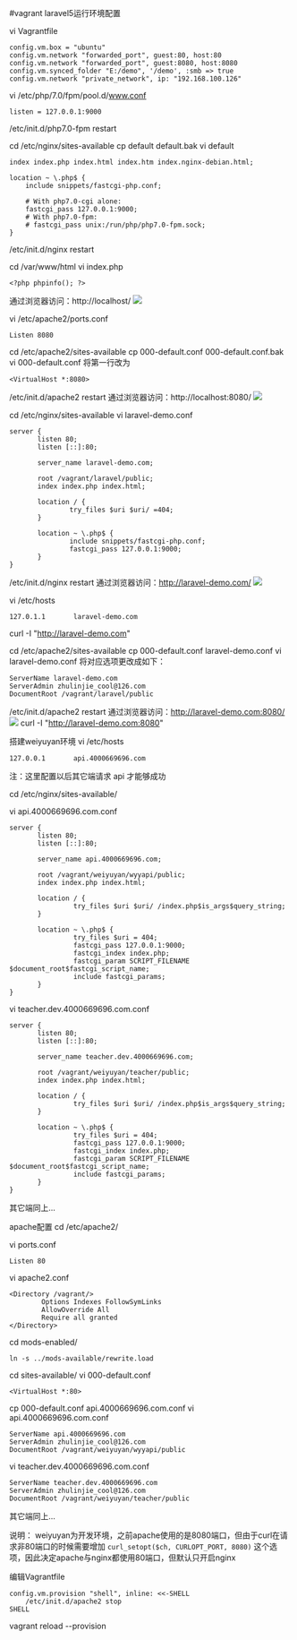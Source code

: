 #vagrant laravel5运行环境配置

vi Vagrantfile
```
config.vm.box = "ubuntu"
config.vm.network "forwarded_port", guest:80, host:80
config.vm.network "forwarded_port", guest:8080, host:8080
config.vm.synced_folder "E:/demo", '/demo', :smb => true
config.vm.network "private_network", ip: "192.168.100.126"
```

vi /etc/php/7.0/fpm/pool.d/www.conf
```
listen = 127.0.0.1:9000
```
/etc/init.d/php7.0-fpm restart

cd /etc/nginx/sites-available
cp default default.bak
vi default
```
index index.php index.html index.htm index.nginx-debian.html;

location ~ \.php$ {
    include snippets/fastcgi-php.conf;

    # With php7.0-cgi alone:
    fastcgi_pass 127.0.0.1:9000;
    # With php7.0-fpm:
    # fastcgi_pass unix:/run/php/php7.0-fpm.sock;
}
```
/etc/init.d/nginx restart

cd /var/www/html
vi index.php
```
<?php phpinfo(); ?>
```
通过浏览器访问：http://localhost/
![](image/screenshot_1490241080980.png)

vi /etc/apache2/ports.conf
```
Listen 8080
```

cd /etc/apache2/sites-available
cp 000-default.conf 000-default.conf.bak
vi 000-default.conf 将第一行改为
```
<VirtualHost *:8080>
```
/etc/init.d/apache2 restart
通过浏览器访问：http://localhost:8080/
![](image/screenshot_1490242653637.png)

cd /etc/nginx/sites-available
vi laravel-demo.conf
```
server {
       listen 80;
       listen [::]:80;

       server_name laravel-demo.com;

       root /vagrant/laravel/public;
       index index.php index.html;

       location / {
               try_files $uri $uri/ =404;
       }

       location ~ \.php$ {
               include snippets/fastcgi-php.conf;
               fastcgi_pass 127.0.0.1:9000;
       }
}
```
/etc/init.d/nginx restart
通过浏览器访问：http://laravel-demo.com/
![](image/screenshot_1490242933787.png)

vi /etc/hosts
```
127.0.1.1       laravel-demo.com
```
curl -I "http://laravel-demo.com"

cd /etc/apache2/sites-available
cp 000-default.conf laravel-demo.conf
vi laravel-demo.conf  将对应选项更改成如下：
```
ServerName laravel-demo.com
ServerAdmin zhulinjie_cool@126.com
DocumentRoot /vagrant/laravel/public
```
/etc/init.d/apache2 restart
通过浏览器访问：http://laravel-demo.com:8080/
![](image/screenshot_1490243301004.png)
curl -I "http://laravel-demo.com:8080"

搭建weiyuyan环境
vi /etc/hosts
```
127.0.0.1       api.4000669696.com
```
注：这里配置以后其它端请求 api 才能够成功

cd /etc/nginx/sites-available/

vi api.4000669696.com.conf
```
server {
       listen 80;
       listen [::]:80;

       server_name api.4000669696.com;

       root /vagrant/weiyuyan/wyyapi/public;
       index index.php index.html;

       location / {
                try_files $uri $uri/ /index.php$is_args$query_string;
       }

       location ~ \.php$ {
                try_files $uri = 404;
                fastcgi_pass 127.0.0.1:9000;
                fastcgi_index index.php;
                fastcgi_param SCRIPT_FILENAME $document_root$fastcgi_script_name;
                include fastcgi_params;
       }
}
```

vi teacher.dev.4000669696.com.conf
```
server {
       listen 80;
       listen [::]:80;

       server_name teacher.dev.4000669696.com;

       root /vagrant/weiyuyan/teacher/public;
       index index.php index.html;

       location / {
                try_files $uri $uri/ /index.php$is_args$query_string;
       }

       location ~ \.php$ {
                try_files $uri = 404;
                fastcgi_pass 127.0.0.1:9000;
                fastcgi_index index.php;
                fastcgi_param SCRIPT_FILENAME $document_root$fastcgi_script_name;
                include fastcgi_params;
       }
}
```
其它端同上...

apache配置
cd /etc/apache2/

vi ports.conf
```
Listen 80
```

vi apache2.conf 
```
<Directory /vagrant/>
        Options Indexes FollowSymLinks
        AllowOverride All
        Require all granted
</Directory>
```

cd mods-enabled/
```
ln -s ../mods-available/rewrite.load
```

cd sites-available/
vi 000-default.conf
```
<VirtualHost *:80>
```

cp 000-default.conf api.4000669696.com.conf
vi api.4000669696.com.conf
```
ServerName api.4000669696.com
ServerAdmin zhulinjie_cool@126.com
DocumentRoot /vagrant/weiyuyan/wyyapi/public
```

vi teacher.dev.4000669696.com.conf
```
ServerName teacher.dev.4000669696.com
ServerAdmin zhulinjie_cool@126.com
DocumentRoot /vagrant/weiyuyan/teacher/public
```
其它端同上...

说明：
weiyuyan为开发环境，之前apache使用的是8080端口，但由于curl在请求非80端口的时候需要增加 `curl_setopt($ch, CURLOPT_PORT, 8080)` 这个选项，因此决定apache与nginx都使用80端口，但默认只开启nginx

编辑Vagrantfile
```
config.vm.provision "shell", inline: <<-SHELL
	/etc/init.d/apache2 stop
SHELL
```
vagrant reload --provision